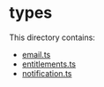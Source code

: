 # types

This directory contains:

- [email.ts](email.ts.md)
- [entitlements.ts](entitlements.ts.md)
- [notification.ts](notification.ts.md)
